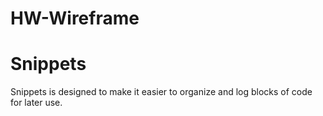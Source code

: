 # HW-Wireframe


# Snippets

Snippets is designed to make it easier to organize and log blocks of code for later use.
